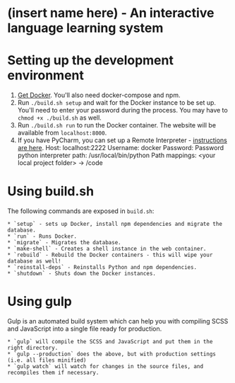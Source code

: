 # (insert name here) - An interactive language learning system

# Setting up the development environment

1. [Get Docker](https://docs.docker.com/engine/installation/). You'll also need docker-compose and npm.
2. Run `./build.sh setup` and wait for the Docker instance to be set up. You'll need to enter your password during the process. You may have to `chmod +x ./build.sh` as well.
3. Run `./build.sh run` to run the Docker container. The website will be available from `localhost:8000`.
4. If you have PyCharm, you can set up a Remote Interpreter - [instructions are here](https://www.jetbrains.com/help/pycharm/2016.3/configuring-remote-interpreters-via-ssh.html).
Host: localhost:2222
Username: docker
Password: Password
python interpreter path: /usr/local/bin/python
Path mappings: \<your local project folder\> -> /code

# Using build.sh

The following commands are exposed in `build.sh`:

    * `setup` - sets up Docker, install npm dependencies and migrate the database.
    * `run` - Runs Docker.
    * `migrate` - Migrates the database.
    * `make-shell` - Creates a shell instance in the web container.
    * `rebuild` - Rebuild the Docker containers - this will wipe your database as well!
    * `reinstall-deps` - Reinstalls Python and npm dependencies.
    * `shutdown` - Shuts down the Docker instances.

# Using gulp

Gulp is an automated build system which can help you with compiling SCSS and JavaScript into a single file ready for production.

    * `gulp` will compile the SCSS and JavaScript and put them in the right directory.
    * `gulp --production` does the above, but with production settings (i.e. all files minified)
    * `gulp watch` will watch for changes in the source files, and recompiles them if necessary.